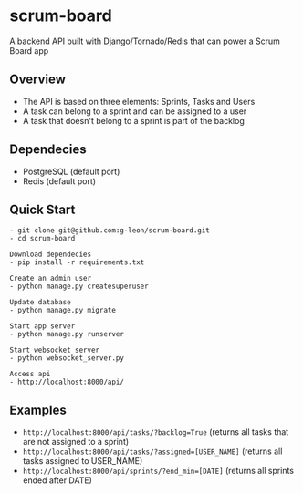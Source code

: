 # scrum-board
A backend API built with Django/Tornado/Redis that can power a Scrum Board app

## Overview 
- The API is based on three elements: Sprints, Tasks and Users
- A task can belong to a sprint and can be assigned to a user
- A task that doesn't belong to a sprint is part of the backlog

## Dependecies
- PostgreSQL (default port)
- Redis (default port)

## Quick Start
```
- git clone git@github.com:g-leon/scrum-board.git
- cd scrum-board

Download dependecies
- pip install -r requirements.txt

Create an admin user
- python manage.py createsuperuser

Update database
- python manage.py migrate

Start app server
- python manage.py runserver

Start websocket server
- python websocket_server.py

Access api 
- http://localhost:8000/api/
```

## Examples
- `http://localhost:8000/api/tasks/?backlog=True` (returns all tasks that are not assigned to a sprint)
- `http://localhost:8000/api/tasks/?assigned=[USER_NAME]` (returns all tasks assigned to USER_NAME)
- `http://localhost:8000/api/sprints/?end_min=[DATE]` (returns all sprints ended after DATE) 

